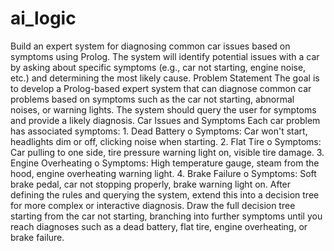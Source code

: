 # ai_logic
Build an expert system for diagnosing common car issues based on symptoms using Prolog. The system will identify potential issues with a car by asking about specific symptoms (e.g., car not starting, engine noise, etc.) and determining the most likely cause.
Problem Statement
The goal is to develop a Prolog-based expert system that can diagnose common car problems based on symptoms such as the car not starting, abnormal noises, or warning lights. The system should query the user for symptoms and provide a likely diagnosis.
Car Issues and Symptoms
Each car problem has associated symptoms: 1. Dead Battery
o Symptoms: Car won&#39;t start, headlights dim or off, clicking noise when starting. 2. Flat Tire
o Symptoms: Car pulling to one side, tire pressure warning light on, visible tire damage.
3. Engine Overheating
o Symptoms: High temperature gauge, steam from the hood, engine overheating warning light.
4. Brake Failure
o Symptoms: Soft brake pedal, car not stopping properly, brake warning light on.
After defining the rules and querying the system, extend this into a decision tree for more complex or interactive diagnosis. Draw the full decision tree starting from the car not starting, branching into further symptoms until you reach diagnoses such as a dead battery, flat tire, engine overheating, or brake failure.
